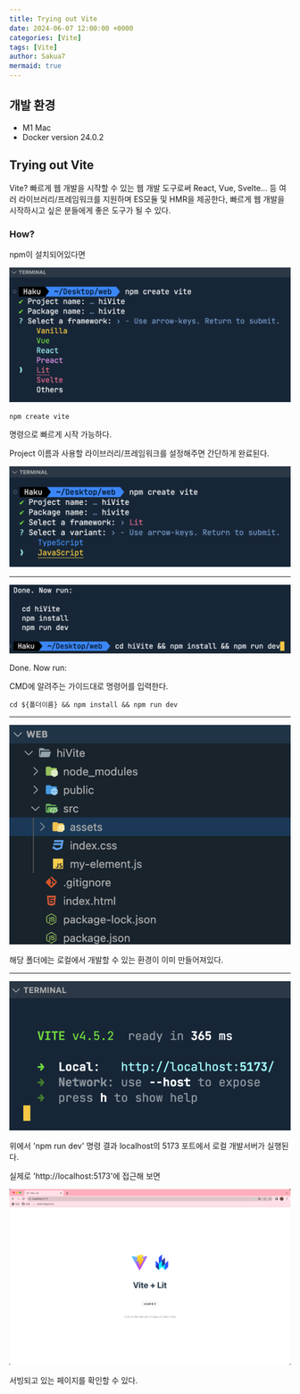 ```yaml
---
title: Trying out Vite
date: 2024-06-07 12:00:00 +0000
categories: [Vite]
tags: [Vite]
author: Sakua7
mermaid: true
---
```


## 개발 환경

- <span class="env-text">M1 Mac</span>
- <span class="env-text">Docker version 24.0.2</span>

## Trying out Vite

Vite? 빠르게 웹 개발을 시작할 수 있는 웹 개발 도구로써 React, Vue, Svelte... 등 여러 라이브러리/프레임워크를 지원하며 ES모듈 및 HMR을 제공한다,
빠르게 웹 개발을 시작하시고 싶은 분들에게 좋은 도구가 될 수 있다.

### How?

npm이 설치되어있다면

![1_vite](/assets/img/2024-06-07/1_vite.png)

```
npm create vite
```

명령으로 빠르게 시작 가능하다.

Project 이름과 사용할 라이브러리/프레임워크를 설정해주면 간단하게 완료된다.

![2_vite](/assets/img/2024-06-07/2_vite.png)

---

![3_vite](/assets/img/2024-06-07/3_vite.png)

Done. Now run:

CMD에 알려주는 가이드대로 명령어를 입력한다.

```
cd ${폴더이름} && npm install && npm run dev
```

---

![4_vite](/assets/img/2024-06-07/4_vite.png)

해당 폴더에는 로컬에서 개발할 수 있는 환경이 이미 만들어져있다.

---

![5_vite](/assets/img/2024-06-07/5_vite.png)

위에서 'npm run dev' 명령 결과 localhost의 5173 포트에서 로컬 개발서버가 실행된다.

실제로 'http://localhost:5173'에 접근해 보면

![6_vite](/assets/img/2024-06-07/6_vite.png)

서빙되고 있는 페이지를 확인할 수 있다.
